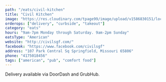 ```yaml
---
path: "/eats/civil-kitchen"
title: "Civil Kitchen"
image: "https://res.cloudinary.com/tpage99/image/upload/v1586830151/local417eats/local417eatslogo.png"
orderops: ["delivery", "curbside", "takeout"]
category: "eats"
hours: "9am-7pm Monday through Saturday. 9am-2pm Sunday"
eatsType: "American"
website: "http://civilsgf.com/"
facebook: "https://www.facebook.com/civilsgf"
address: "107 Park Central Sq Springfield, Missouri 65806"
phone: "4175018456"
tags: ["american", "pub", "comfort food"]
---
```


Delivery available via DoorDash and GrubHub.
